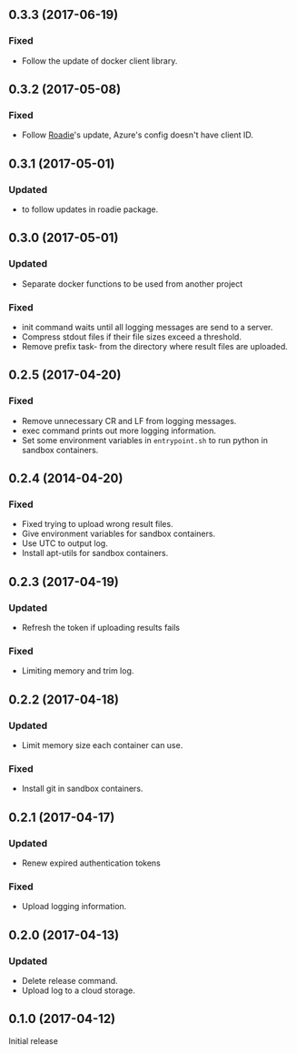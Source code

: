 ## 0.3.3 (2017-06-19)
### Fixed
* Follow the update of docker client library.


## 0.3.2 (2017-05-08)
### Fixed
* Follow [Roadie](https://jkawamoto.github.io/roadie/)'s update, Azure's config doesn't have client ID.


## 0.3.1 (2017-05-01)
### Updated
* to follow updates in roadie package.


## 0.3.0 (2017-05-01)
### Updated
* Separate docker functions to be used from another project

### Fixed
* init command waits until all logging messages are send to a server.
* Compress stdout files if their file sizes exceed a threshold.
* Remove prefix task- from the directory where result files are uploaded.


## 0.2.5 (2017-04-20)
### Fixed
* Remove unnecessary CR and LF from logging messages.
* exec command prints out more logging information.
* Set some environment variables in `entrypoint.sh` to run python in sandbox containers.


## 0.2.4 (2014-04-20)
### Fixed
* Fixed trying to upload wrong result files.
* Give environment variables for sandbox containers.
* Use UTC to output log.
* Install apt-utils for sandbox containers.


## 0.2.3 (2017-04-19)
### Updated
* Refresh the token if uploading results fails

### Fixed
* Limiting memory and trim log.


## 0.2.2 (2017-04-18)
### Updated
* Limit memory size each container can use.

### Fixed
* Install git in sandbox containers.


## 0.2.1 (2017-04-17)
### Updated
* Renew expired authentication tokens

### Fixed
* Upload logging information.


## 0.2.0 (2017-04-13)
### Updated
* Delete release command.
* Upload log to a cloud storage.


## 0.1.0 (2017-04-12)
Initial release
